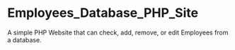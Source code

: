 # Employees_Database_PHP_Site

A simple PHP Website that can check, add, remove, or edit Employees from a database.
